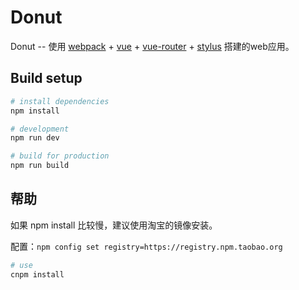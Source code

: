# Donut

Donut -- 使用 [webpack](https://doc.webpack-china.org) + [vue](https://cn.vuejs.org/v2/guide/) + [vue-router](https://router.vuejs.org/zh-cn) + [stylus](http://stylus-lang.com) 搭建的web应用。

## Build setup

```bash
# install dependencies
npm install
```

```bash
# development
npm run dev
```

```bash
# build for production
npm run build
```

## 帮助

如果 npm install 比较慢，建议使用淘宝的镜像安装。

配置：`npm config set registry=https://registry.npm.taobao.org`

```bash
# use
cnpm install
```

